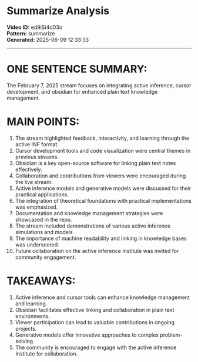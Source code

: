 # Summarize Analysis

**Video ID:** ed9iSi4cD3o  
**Pattern:** summarize  
**Generated:** 2025-06-09 12:33:33  

---

# ONE SENTENCE SUMMARY:
The February 7, 2025 stream focuses on integrating active inference, cursor development, and obsidian for enhanced plain text knowledge management.

# MAIN POINTS:
1. The stream highlighted feedback, interactivity, and learning through the active INF format.
2. Cursor development tools and code visualization were central themes in previous streams.
3. Obsidian is a key open-source software for linking plain text notes effectively.
4. Collaboration and contributions from viewers were encouraged during the live stream.
5. Active inference models and generative models were discussed for their practical applications.
6. The integration of theoretical foundations with practical implementations was emphasized.
7. Documentation and knowledge management strategies were showcased in the repo.
8. The stream included demonstrations of various active inference simulations and models.
9. The importance of machine readability and linking in knowledge bases was underscored.
10. Future collaboration on the active inference Institute was invited for community engagement.

# TAKEAWAYS:
1. Active inference and cursor tools can enhance knowledge management and learning.
2. Obsidian facilitates effective linking and collaboration in plain text environments.
3. Viewer participation can lead to valuable contributions in ongoing projects.
4. Generative models offer innovative approaches to complex problem-solving.
5. The community is encouraged to engage with the active inference Institute for collaboration.